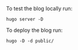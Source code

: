 To test the blog locally run:
```
hugo server -D
```
To deploy the blog run:
```
hugo -D -d public/
```